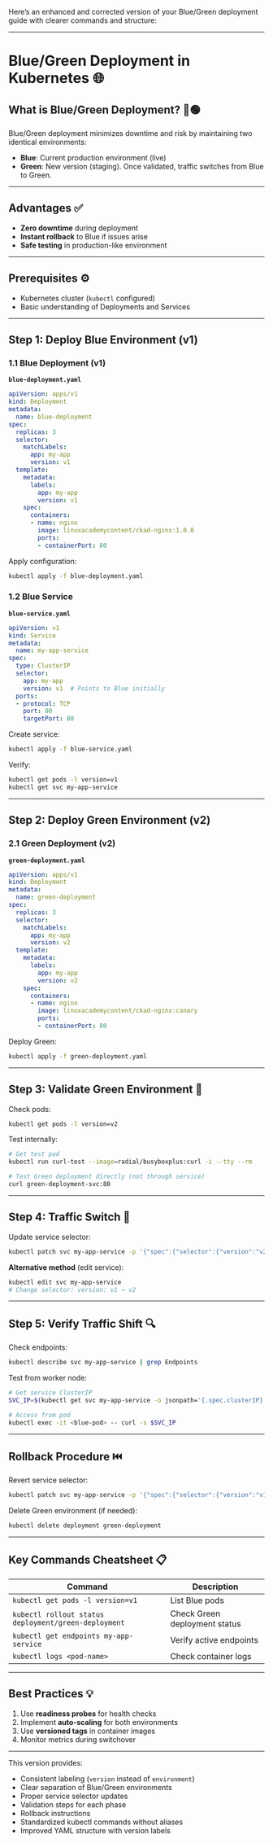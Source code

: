 Here’s an enhanced and corrected version of your Blue/Green deployment guide with clearer commands and structure:

---

# Blue/Green Deployment in Kubernetes 🌐

## What is Blue/Green Deployment? 🔵🟢

Blue/Green deployment minimizes downtime and risk by maintaining two identical environments:  
- **Blue**: Current production environment (live)  
- **Green**: New version (staging). Once validated, traffic switches from Blue to Green.

---

## Advantages ✅
- **Zero downtime** during deployment  
- **Instant rollback** to Blue if issues arise  
- **Safe testing** in production-like environment  

---

## Prerequisites ⚙️
- Kubernetes cluster (`kubectl` configured)
- Basic understanding of Deployments and Services

---

## Step 1: Deploy Blue Environment (v1)

### 1.1 Blue Deployment (v1)
**`blue-deployment.yaml`**
```yaml
apiVersion: apps/v1
kind: Deployment
metadata:
  name: blue-deployment
spec:
  replicas: 3
  selector:
    matchLabels:
      app: my-app
      version: v1
  template:
    metadata:
      labels:
        app: my-app
        version: v1
    spec:
      containers:
      - name: nginx
        image: linuxacademycontent/ckad-nginx:1.0.0
        ports:
        - containerPort: 80
```

Apply configuration:
```bash
kubectl apply -f blue-deployment.yaml
```

### 1.2 Blue Service
**`blue-service.yaml`**
```yaml
apiVersion: v1
kind: Service
metadata:
  name: my-app-service
spec:
  type: ClusterIP
  selector:
    app: my-app
    version: v1  # Points to Blue initially
  ports:
  - protocol: TCP
    port: 80
    targetPort: 80
```

Create service:
```bash
kubectl apply -f blue-service.yaml
```

Verify:
```bash
kubectl get pods -l version=v1
kubectl get svc my-app-service
```

---

## Step 2: Deploy Green Environment (v2)

### 2.1 Green Deployment (v2)
**`green-deployment.yaml`**
```yaml
apiVersion: apps/v1
kind: Deployment
metadata:
  name: green-deployment
spec:
  replicas: 3
  selector:
    matchLabels:
      app: my-app
      version: v2
  template:
    metadata:
      labels:
        app: my-app
        version: v2
    spec:
      containers:
      - name: nginx
        image: linuxacademycontent/ckad-nginx:canary
        ports:
        - containerPort: 80
```

Deploy Green:
```bash
kubectl apply -f green-deployment.yaml
```

---

## Step 3: Validate Green Environment 🧪

Check pods:
```bash
kubectl get pods -l version=v2
```

Test internally:
```bash
# Get test pod
kubectl run curl-test --image=radial/busyboxplus:curl -i --tty --rm

# Test Green deployment directly (not through service)
curl green-deployment-svc:80
```

---

## Step 4: Traffic Switch 🔀

Update service selector:
```bash
kubectl patch svc my-app-service -p '{"spec":{"selector":{"version":"v2"}}}'
```

**Alternative method** (edit service):
```bash
kubectl edit svc my-app-service
# Change selector: version: v1 → v2
```

---

## Step 5: Verify Traffic Shift 🔍

Check endpoints:
```bash
kubectl describe svc my-app-service | grep Endpoints
```

Test from worker node:
```bash
# Get service ClusterIP
SVC_IP=$(kubectl get svc my-app-service -o jsonpath='{.spec.clusterIP}')

# Access from pod
kubectl exec -it <blue-pod> -- curl -s $SVC_IP
```

---

## Rollback Procedure ⏮️

Revert service selector:
```bash
kubectl patch svc my-app-service -p '{"spec":{"selector":{"version":"v1"}}}'
```

Delete Green environment (if needed):
```bash
kubectl delete deployment green-deployment
```

---

## Key Commands Cheatsheet 📋

| Command | Description |
|---------|-------------|
| `kubectl get pods -l version=v1` | List Blue pods |
| `kubectl rollout status deployment/green-deployment` | Check Green deployment status |
| `kubectl get endpoints my-app-service` | Verify active endpoints |
| `kubectl logs <pod-name>` | Check container logs |

---

## Best Practices 💡
1. Use **readiness probes** for health checks
2. Implement **auto-scaling** for both environments
3. Use **versioned tags** in container images
4. Monitor metrics during switchover

---

This version provides:
- Consistent labeling (`version` instead of `environment`)
- Clear separation of Blue/Green environments
- Proper service selector updates
- Validation steps for each phase
- Rollback instructions
- Standardized kubectl commands without aliases
- Improved YAML structure with version labels
